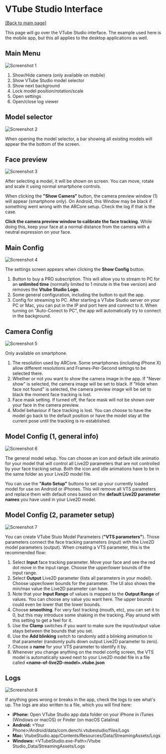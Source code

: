 # VTube Studio Interface

[\[Back to main page\]](https://denchisoft.github.io/)

This page will go over the VTube Studio interface. The example used here is the mobile app, but this all applies to the desktop applications as well.

## Main Menu

![Screenshot 1](../images/vts_doc_screenshots/screenshot_1.png "Screenshot 1")

1. Show/Hide camera (only available on mobile)
2. Show VTube Studio model selector
3. Show next background
4. Lock model position/rotation/scale
5. Open settings
6. Open/close log viewer

## Model selector

![Screenshot 2](../images/vts_doc_screenshots/screenshot_2.png "Screenshot 2")

When opening the model selector, a bar showing all existing models will appear the the bottom of the screen.

## Face preview

![Screenshot 3](../images/vts_doc_screenshots/screenshot_3.png "Screenshot 3")

After selecting a model, it will be shown on screen. You can move, rotate and scale it using normal smartphone controls.

When clicking the __"Show Camera"__ button, the camera preview window (1) will appear (smartphone only). On Android, this Window may be black if something went wrong with the ARCore setup. Check the log if that is the case.

__Click the camera preview window to calibrate the face tracking.__ While doing this, keep your face at a normal distance from the camera with a neutral expression on your face.

## Main Config

![Screenshot 4](../images/vts_doc_screenshots/screenshot_4.png "Screenshot 4")

The settings screen appears when clicking the __Show Config__ button.

1. Button to buy a PRO subscription. This will allow you to stream to PC for an __unlimited time__ (normally limited to 1 minute in the free version) and removes the __Vtube Studio Logo__.
2. Some general configuration, including the button to quit the app.
3. Config for streaming to PC. After starting a VTube Studio server on your PC or Mac, you can put in the IP and port here and connect to it. When turning on "Auto-Conect to PC", the app will automatically try to connect in the background.

## Camera Config

![Screenshot 5](../images/vts_doc_screenshots/screenshot_5.png "Screenshot 5")

Only available on smartphone.

1. The resolution used by ARCore. Some smartphones (including iPhone X) allow different resolutions and Frames-Per-Second settings to be selected there.
2. Whether or not you want to show the camera image in the app. If "Never show" is selected, the camera image will be set to black. If "Hide when face not found" is selected, the camera preview image will be set to black the moment face tracking is lost.
3. Face mask setting. If turned off, the face mask will not be shown over your face in the camera preview.
4. Model behaviour if face tracking is lost. You can choose to have the model go back to the default position or have the model stay at the current pose until the tracking is re-established.

## Model Config (1, general info)

![Screenshot 6](../images/vts_doc_screenshots/screenshot_6.png "Screenshot 6")

The general model setup. You can choose an icon and default idle animatio for your model that will control all Live2D parameters that are not controlled by your face tracking setup. Both the icon and idle animations have to be in the same folder as your Live2D model file.

You can use the __"Auto Setup"__ buttons to set up your currently loaded model for use on Android or iPhones. This will remove all VTS parameters and replace them with default ones based on the **default Live2D parameter names** you have used in your Live2D model.

## Model Config (2, parameter setup)

![Screenshot 7](../images/vts_doc_screenshots/screenshot_7.png "Screenshot 7")

You can create VTube Stuio Model Parameters (__"VTS parameters"__). Those parameters connect the face tracking parameters (input) with the Live2D model parameters (output). When creating a VTS parameter, this is the recommended flow:

1. Select __Input__ face tracking parameter. Move your face and see the red dot move in the input range. Choose the upper/lower bounds of the input range.
2. Select __Output__ Live2D parameter (lists all parameters in your model). Choose upper/lower bounds for the parameter. The UI also shows the min/max value the Live2D parameter can have.
3. Note that your __Input Range__ of values is mapped to the __Output Range__ of values. You can choose any value you want here. The upper bounds could even be lower that the lower bounds.
4. Choose __smoothing__. For very fast tracking (mouth, etc), you can set it to 0, but this may introduce some shaking in the tracking. Play around with this setting to get a feel for it.
5. Use the __Clamp__ switches if you want to make sure the input/output value stays between the bounds that you set.
6. Use the __Add blinking__ switch to randomly add a blinking animation to that parameter (randomly pulls down output Live2D parameter to zero).
7. Choose a __name__ for your VTS parameter to identify it by.
8. Whenever you change anything on the model config screen, the VTS model is automatically saved next to your Live2D model file in a file called **\<name-of-live2D-model\>.vtube.json**

## Logs

![Screenshot 8](../images/vts_doc_screenshots/screenshot_8.png "Screenshot 8")

If anything goes wrong or breaks in the app, check the logs to see what's up. The logs are also written to a file, which you will find here:
- **iPhone:** Open VTube Studio app data folder on your iPhone in iTunes (Windows or macOS) or Finder (on macOS Catalina)
- **Android:** \<Your Phone\>/Android/data/com.denchi.vtubestudio/files/Logs
- **Mac:** VtubeStudio.app/Contents/Resources/Data/StreamingAssets/Logs
- **Windows:** \<VTubeStudio.exe-Path\>/Vtube Studio_Data/StreamingAssets/Logs














